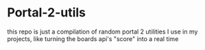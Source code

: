 # Portal-2-utils

this repo is just a compilation of random portal 2 utilities I use in my projects, like turning the boards api's "score" into a real time
